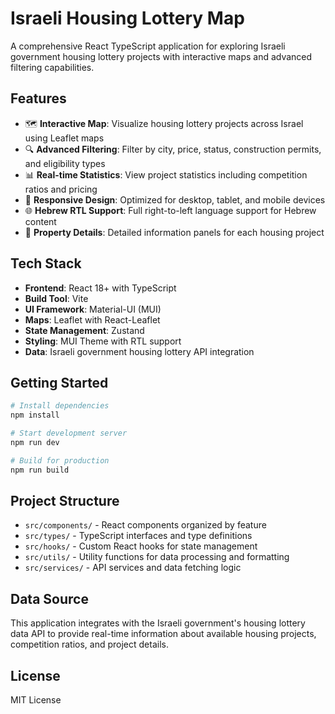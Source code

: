 # Israeli Housing Lottery Map

A comprehensive React TypeScript application for exploring Israeli government housing lottery projects with interactive maps and advanced filtering capabilities.

## Features

- 🗺️ **Interactive Map**: Visualize housing lottery projects across Israel using Leaflet maps
- 🔍 **Advanced Filtering**: Filter by city, price, status, construction permits, and eligibility types
- 📊 **Real-time Statistics**: View project statistics including competition ratios and pricing
- 📱 **Responsive Design**: Optimized for desktop, tablet, and mobile devices
- 🌐 **Hebrew RTL Support**: Full right-to-left language support for Hebrew content
- 🎯 **Property Details**: Detailed information panels for each housing project

## Tech Stack

- **Frontend**: React 18+ with TypeScript
- **Build Tool**: Vite
- **UI Framework**: Material-UI (MUI)
- **Maps**: Leaflet with React-Leaflet
- **State Management**: Zustand
- **Styling**: MUI Theme with RTL support
- **Data**: Israeli government housing lottery API integration

## Getting Started

```bash
# Install dependencies
npm install

# Start development server
npm run dev

# Build for production
npm run build
```

## Project Structure

- `src/components/` - React components organized by feature
- `src/types/` - TypeScript interfaces and type definitions
- `src/hooks/` - Custom React hooks for state management
- `src/utils/` - Utility functions for data processing and formatting
- `src/services/` - API services and data fetching logic

## Data Source

This application integrates with the Israeli government's housing lottery data API to provide real-time information about available housing projects, competition ratios, and project details.

## License

MIT License
